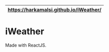 https://harkamalsi.github.io/iWeather/ |
---------------------------------------|

# iWeather
Made with ReactJS.
